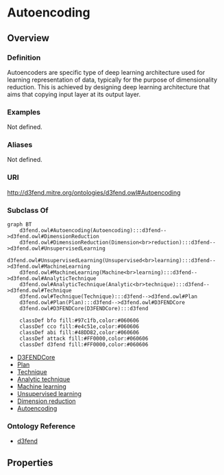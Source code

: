 # Autoencoding

## Overview

### Definition
Autoencoders are specific type of deep learning architecture used for learning representation of data, typically for the purpose of dimensionality reduction. This is achieved by designing deep learning architecture that aims that copying input layer at its output layer.

### Examples
Not defined.

### Aliases
Not defined.

### URI
http://d3fend.mitre.org/ontologies/d3fend.owl#Autoencoding

### Subclass Of
```mermaid
graph BT
    d3fend.owl#Autoencoding(Autoencoding):::d3fend-->d3fend.owl#DimensionReduction
    d3fend.owl#DimensionReduction(Dimension<br>reduction):::d3fend-->d3fend.owl#UnsupervisedLearning
    d3fend.owl#UnsupervisedLearning(Unsupervised<br>learning):::d3fend-->d3fend.owl#MachineLearning
    d3fend.owl#MachineLearning(Machine<br>learning):::d3fend-->d3fend.owl#AnalyticTechnique
    d3fend.owl#AnalyticTechnique(Analytic<br>technique):::d3fend-->d3fend.owl#Technique
    d3fend.owl#Technique(Technique):::d3fend-->d3fend.owl#Plan
    d3fend.owl#Plan(Plan):::d3fend-->d3fend.owl#D3FENDCore
    d3fend.owl#D3FENDCore(D3FENDCore):::d3fend
    
    classDef bfo fill:#97c1fb,color:#060606
    classDef cco fill:#e4c51e,color:#060606
    classDef abi fill:#48DD82,color:#060606
    classDef attack fill:#FF0000,color:#060606
    classDef d3fend fill:#FF0000,color:#060606
```

- [D3FENDCore](/docs/ontology/reference/model/D3FENDCore/D3FENDCore.md)
- [Plan](/docs/ontology/reference/model/D3FENDCore/Plan/Plan.md)
- [Technique](/docs/ontology/reference/model/D3FENDCore/Plan/Technique/Technique.md)
- [Analytic technique](/docs/ontology/reference/model/D3FENDCore/Plan/Technique/Analytic%20technique/Analytic%20technique.md)
- [Machine learning](/docs/ontology/reference/model/D3FENDCore/Plan/Technique/Analytic%20technique/Machine%20learning/Machine%20learning.md)
- [Unsupervised learning](/docs/ontology/reference/model/D3FENDCore/Plan/Technique/Analytic%20technique/Machine%20learning/Unsupervised%20learning/Unsupervised%20learning.md)
- [Dimension reduction](/docs/ontology/reference/model/D3FENDCore/Plan/Technique/Analytic%20technique/Machine%20learning/Unsupervised%20learning/Dimension%20reduction/Dimension%20reduction.md)
- [Autoencoding](/docs/ontology/reference/model/D3FENDCore/Plan/Technique/Analytic%20technique/Machine%20learning/Unsupervised%20learning/Dimension%20reduction/Autoencoding/Autoencoding.md)


### Ontology Reference
- [d3fend](http://d3fend.mitre.org/ontologies/d3fend.owl#)

## Properties
